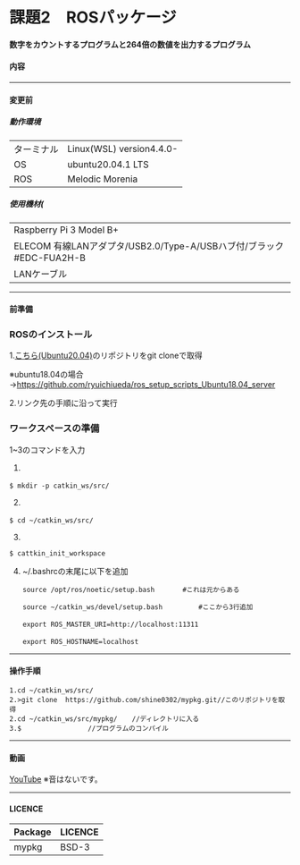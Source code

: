 # 課題2　ROSパッケージ　

#### 数字をカウントするプログラムと264倍の数値を出力するプログラム

#### 内容


	
------------------------
#### 変更前
##### 動作環境
|||
|---|---|
|ターミナル|Linux(WSL) version4.4.0-|
|OS |ubuntu20.04.1 LTS|
|ROS|Melodic Morenia|
	
##### 使用機材(
||
|---|
|Raspberry Pi 3 Model B+ |
|ELECOM 有線LANアダプタ/USB2.0/Type-A/USBハブ付/ブラック #EDC-FUA2H-B|
|LANケーブル|


------------------------

#### 前準備
### ROSのインストール

1.[こちら(Ubuntu20.04)](https://github.com/ryuichiueda/ros_setup_scripts_Ubuntu20.04_server)のリポジトリをgit cloneで取得  

※ubuntu18.04の場合→https://github.com/ryuichiueda/ros_setup_scripts_Ubuntu18.04_server

2.リンク先の手順に沿って実行

### ワークスペースの準備
1~3のコマンドを入力  

1.  

	$ mkdir -p catkin_ws/src/　　

2.

	$ cd ~/catkin_ws/src/　　

3.

	$ cattkin_init_workspace


 4. ~/.bashrcの末尾に以下を追加  

	    source /opt/ros/noetic/setup.bash       #これは元からある
	
	    source ~/catkin_ws/devel/setup.bash         #ここから3行追加　　
	
	    export ROS_MASTER_URI=http://localhost:11311　　
	
	    export ROS_HOSTNAME=localhost　　
	
-------------------------------------------------	
	


#### 操作手順
	1.cd ~/catkin_ws/src/
	2.>git clone  https://github.com/shine0302/mypkg.git//このリポジトリを取得
	2.cd ~/catkin_ws/src/mypkg/  　//ディレクトリに入る
	3.$　　　　　　　　　　//プログラムのコンパイル

	
		
------------------------

#### 動画
[YouTube]()
※音はないです。

---------------------------
#### LICENCE
|Package|LICENCE|
|---|---|
|mypkg|BSD-3|
